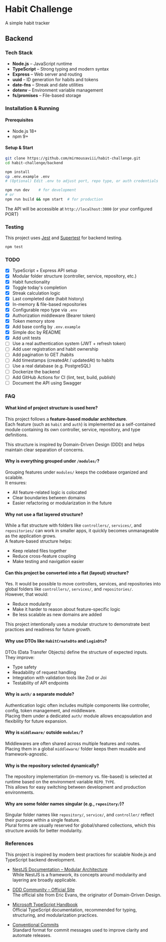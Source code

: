 # Habit Challenge

A simple habit tracker

## Backend

### Tech Stack

- **Node.js** – JavaScript runtime
- **TypeScript** – Strong typing and modern syntax
- **Express** – Web server and routing
- **uuid** – ID generation for habits and tokens
- **date-fns** – Streak and date utilities
- **dotenv** – Environment variable management
- **fs/promises** – File-based storage

### Installation & Running

#### Prerequisites

- Node.js 18+
- npm 9+

#### Setup & Start

```bash
git clone https://github.com/mirmousaviii/habit-challenge.git
cd habit-challenge/backend

npm install
cp .env.example .env
# (Optional) Edit .env to adjust port, repo type, or auth credentials

npm run dev    # for development
# or
npm run build && npm start  # for production
```

The API will be accessible at `http://localhost:3000` (or your configured PORT)

### Testing

This project uses [Jest](https://jestjs.io/) and [Supertest](https://github.com/ladjs/supertest) for backend testing.

```bash
npm test
```

### TODO

- [x] TypeScript + Express API setup
- [x] Modular folder structure (controller, service, repository, etc.)
- [x] Habit functionality
- [x] Toggle today's completion
- [x] Streak calculation logic
- [x] Last completed date (habit history)
- [x] In-memory & file-based repositories
- [x] Configurable repo type via `.env`
- [x] Authorization middleware (Bearer token)
- [x] Token memory store
- [x] Add base config by `.env.example`
- [x] Simple doc by README
- [x] Add unit tests
- [ ] Use a real authentication system (JWT + refresh token)
- [ ] Add user registration and habit ownership
- [ ] Add pagination to GET /habits
- [ ] Add timestamps (createdAt / updatedAt) to habits
- [ ] Use a real database (e.g. PostgreSQL)
- [ ] Dockerize the backend
- [ ] Add GitHub Actions for CI (lint, test, build, publish)
- [ ] Document the API using Swagger

### FAQ

#### What kind of project structure is used here?

This project follows a **feature-based modular architecture**.  
Each feature (such as `habit` and `auth`) is implemented as a self-contained module containing its own controller, service, repository, and type definitions.

This structure is inspired by Domain-Driven Design (DDD) and helps maintain clear separation of concerns.

#### Why is everything grouped under `/modules/`?

Grouping features under `modules/` keeps the codebase organized and scalable.  
It ensures:

- All feature-related logic is colocated
- Clear boundaries between domains
- Easier refactoring or modularization in the future

#### Why not use a flat layered structure?

While a flat structure with folders like `controllers/`, `services/`, and `repositories/` can work in smaller apps, it quickly becomes unmanageable as the application grows.  
A feature-based structure helps:

- Keep related files together
- Reduce cross-feature coupling
- Make testing and navigation easier

#### Can this project be converted into a flat (layout) structure?

Yes. It would be possible to move controllers, services, and repositories into global folders like `controllers/`, `services/`, and `repositories/`.  
However, that would:

- Reduce modularity
- Make it harder to reason about feature-specific logic
- Be less scalable as new domains are added

This project intentionally uses a modular structure to demonstrate best practices and readiness for future growth.

#### Why use DTOs like `HabitCreateDto` and `LoginDto`?

DTOs (Data Transfer Objects) define the structure of expected inputs.  
They improve:

- Type safety
- Readability of request handling
- Integration with validation tools like Zod or Joi
- Testability of API endpoints

#### Why is `auth/` a separate module?

Authentication logic often includes multiple components like controller, config, token management, and middleware.  
Placing them under a dedicated `auth/` module allows encapsulation and flexibility for future expansion.

#### Why is `middleware/` outside `modules/`?

Middlewares are often shared across multiple features and routes.  
Placing them in a global `middleware/` folder keeps them reusable and framework-agnostic.

#### Why is the repository selected dynamically?

The repository implementation (in-memory vs. file-based) is selected at runtime based on the environment variable `REPO_TYPE`.  
This allows for easy switching between development and production environments.

#### Why are some folder names singular (e.g., `repository/`)?

Singular folder names like `repository/`, `service/`, and `controller/` reflect their purpose within a single feature.  
Plural forms are usually reserved for global/shared collections, which this structure avoids for better modularity.

### References

This project is inspired by modern best practices for scalable Node.js and TypeScript backend development.

- [NestJS Documentation – Modular Architecture](https://docs.nestjs.com/modules)  
  While NestJS is a framework, its concepts around modularity and layering are broadly applicable.

- [DDD Community – Official Site](https://domainlanguage.com/ddd/)  
  The official site from Eric Evans, the originator of Domain-Driven Design.

- [Microsoft TypeScript Handbook](https://www.typescriptlang.org/docs/handbook/intro.html)  
  Official TypeScript documentation, recommended for typing, structuring, and modularization practices.

- [Conventional Commits](https://www.conventionalcommits.org/en/v1.0.0/)  
  Standard format for commit messages used to improve clarity and automate releases.
